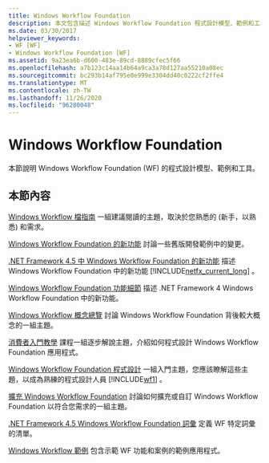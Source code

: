```yaml
---
title: Windows Workflow Foundation
description: 本文包含描述 Windows Workflow Foundation 程式設計模型、範例和工具的資源。
ms.date: 03/30/2017
helpviewer_keywords:
- WF [WF]
- Windows Workflow Foundation [WF]
ms.assetid: 9a23ea6b-d600-483e-89cd-8889cfec5f66
ms.openlocfilehash: a7b123c14aa14b64a9ca3a78d127aa55210a08ec
ms.sourcegitcommit: bc293b14af795e0e999e3304dd40c0222cf2ffe4
ms.translationtype: MT
ms.contentlocale: zh-TW
ms.lasthandoff: 11/26/2020
ms.locfileid: "96280048"
---
```

# <a name="windows-workflow-foundation"></a>Windows Workflow Foundation

本節說明 Windows Workflow Foundation (WF) 的程式設計模型、範例和工具。

## <a name="in-this-section"></a>本節內容

 [Windows Workflow 檔指南](guide-to-the-documentation.md) 一組建議閱讀的主題，取決於您熟悉的 (新手，以熟悉) 和需求。

 [Windows Workflow Foundation 的新功能](whats-new.md) 討論一些舊版開發範例中的變更。

 [.NET Framework 4.5 中 Windows Workflow Foundation 的新功能](whats-new-in-wf-in-dotnet.md) 描述 Windows Workflow Foundation 中的新功能 [!INCLUDE[netfx_current_long](../../../includes/netfx-current-long-md.md)] 。

 [Windows Workflow Foundation 功能細節](feature-specifics.md) 描述 .NET Framework 4 Windows Workflow Foundation 中的新功能。

 [Windows Workflow 概念總覽](conceptual-overview.md) 討論 Windows Workflow Foundation 背後較大概念的一組主題。

 [消費者入門教學](getting-started-tutorial.md) 課程一組逐步解說主題，介紹如何程式設計 Windows Workflow Foundation 應用程式。

 [Windows Workflow Foundation 程式設計](programming.md) 一組入門主題，您應該瞭解這些主題，以成為熟練的程式設計人員 [!INCLUDE[wf1](../../../includes/wf1-md.md)] 。

 [擴充 Windows Workflow Foundation](extend.md) 討論如何擴充或自訂 Windows Workflow Foundation 以符合您需求的一組主題。

 [.NET Framework 4.5 Windows Workflow Foundation 詞彙](glossary.md) 定義 WF 特定詞彙的清單。

 [Windows Workflow 範例](./samples/index.md) 包含示範 WF 功能和案例的範例應用程式。
